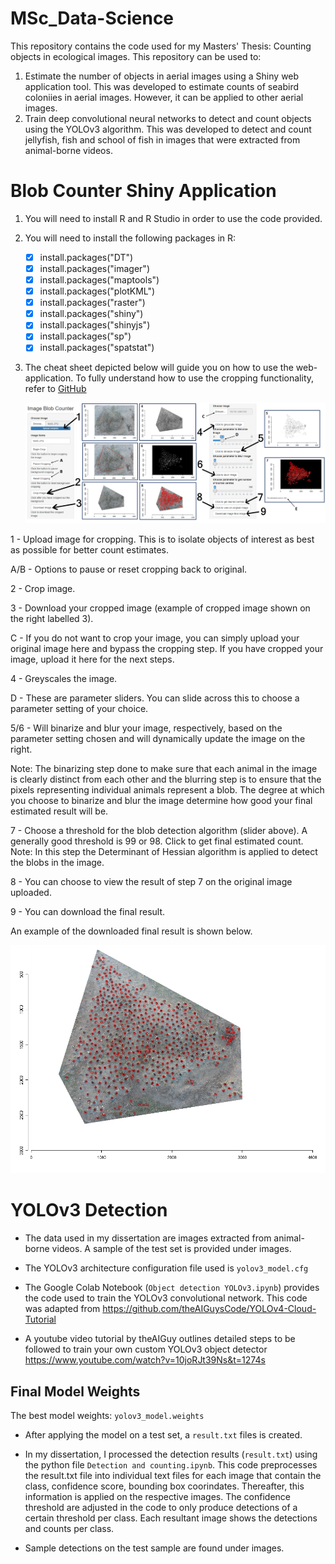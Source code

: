 # MSc_Data-Science
This repository contains the code used for my Masters' Thesis: Counting objects in ecological images.
This repository can be used to:
   1. Estimate the number of objects in aerial images using a Shiny web application tool. This was developed to estimate counts of seabird coloniies in aerial images. However,       it can be applied to other aerial images.
   2. Train deep convolutional neural networks to detect and count objects using the YOLOv3 algorithm. This was developed to detect and count jellyfish, fish and school of fish in       images that were extracted from animal-borne videos. 

# Blob Counter Shiny Application

1. You will need to install R and R Studio in order to use the code provided.

2. You will need to install the following packages in R:
   - [x] install.packages("DT")
   - [x] install.packages("imager")
   - [x] install.packages("maptools")
   - [x] install.packages("plotKML")
   - [x] install.packages("raster")
   - [x] install.packages("shiny")
   - [x] install.packages("shinyjs")
   - [x] install.packages("sp")
   - [x] install.packages("spatstat")
   
3. The cheat sheet depicted below will guide you on how to use the web-application. To fully understand how to use the cropping functionality, refer to
   [GitHub](https://jfiksel.github.io/2017-02-26-cropping_images_with_a_shiny_app/) 
   
    ![Alt Text](https://github.com/Nakkita/MSc_Data-Science/blob/main/Blob%20Counter%20Shiny%20Application/webapp.png)
    
1   - Upload image for cropping. This is to isolate objects of interest as best as possible for better count estimates.

A/B - Options to pause or reset cropping back to original.

2   - Crop image.

3   - Download your cropped image (example of cropped image shown on the right labelled 3).

C   - If you do not want to crop your image, you can simply upload your original image here and bypass the cropping step. If you have cropped your image, upload it here for the       next steps.

4   - Greyscales the image.

D   - These are parameter sliders. You can slide across this to choose a parameter setting of your choice.

5/6 - Will binarize and blur your image, respectively, based on the parameter setting chosen and will dynamically update the image on the right.

Note: The binarizing step done to make sure that each animal in the image is clearly distinct from each other and the blurring step is to ensure that the pixels representing individual animals represent a blob. The degree at which you choose to binarize and blur the image determine how good your final estimated result will be. 

7   - Choose a threshold for the blob detection algorithm (slider above). A generally good threshold is 99 or 98. Click to get final estimated count. 
      Note: In this step the Determinant of Hessian algorithm is applied to detect the blobs in the image.

8   - You can choose to view the result of step 7 on the original image uploaded.

9   - You can download the final result.

An example of the downloaded final result is shown below.

![Alt Text](https://github.com/Nakkita/MSc_Data-Science/blob/main/Blob%20Counter%20Shiny%20Application/final%20downloaded%20image%20example.png)

# YOLOv3 Detection

- The data used in my dissertation are images extracted from animal-borne videos. A sample of the test set is provided under images.

- The YOLOv3 architecture configuration file used is `yolov3_model.cfg`  

- The Google Colab Notebook (`Object detection YOLOv3.ipynb`) provides the code used to train the YOLOv3 convolutional network. This code was adapted from https://github.com/theAIGuysCode/YOLOv4-Cloud-Tutorial

- A youtube video tutorial by theAIGuy outlines detailed steps to be followed to train your own custom YOLOv3 object detector
https://www.youtube.com/watch?v=10joRJt39Ns&t=1274s

## Final Model Weights

The best model weights: `yolov3_model.weights`

- After applying the model on a test set, a `result.txt` files is created.

- In my dissertation, I processed the detection results (`result.txt`) using the python file `Detection and counting.ipynb`. This code preprocesses the result.txt file into individual text files for each image that contain the class, confidence score, bounding box coorindates. Thereafter, this information is applied on the respective images. The confidence threshold are adjusted in the code to only produce detections of a certain threshold per class. Each resultant image shows the detections and counts per class. 

- Sample detections on the test sample are found under images.









